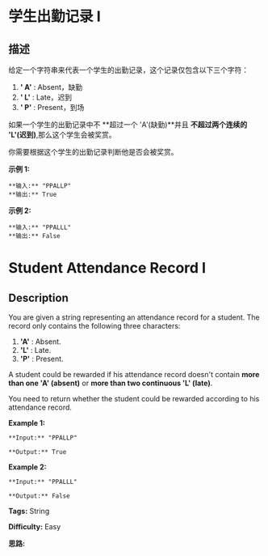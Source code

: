 # 学生出勤记录 I

## 描述

给定一个字符串来代表一个学生的出勤记录，这个记录仅包含以下三个字符：

  1. **' A'** : Absent，缺勤
  2. **' L'** : Late，迟到
  3. **' P'** : Present，到场

如果一个学生的出勤记录中不 **超过一个 'A'(缺勤)**并且 **不超过两个连续的 'L'(迟到)**,那么这个学生会被奖赏。

你需要根据这个学生的出勤记录判断他是否会被奖赏。

**示例 1:**

    
    
    **输入:** "PPALLP"
    **输出:** True
    

**示例 2:**

    
    
    **输入:** "PPALLL"
    **输出:** False
    



# Student Attendance Record I

## Description

You are given a string representing an attendance record for a student. The record only contains the following three characters:

  1. **'A'** : Absent. 
  2. **'L'** : Late.
  3. **'P'** : Present. 

A student could be rewarded if his attendance record doesn't contain **more than one 'A' (absent)** or **more than two continuous 'L' (late)**.

You need to return whether the student could be rewarded according to his attendance record.

**Example 1:**  

    
    
    **Input:** "PPALLP"
    **Output:** True
    

**Example 2:**  

    
    
    **Input:** "PPALLL"
    **Output:** False
    


**Tags:** String

**Difficulty:** Easy

**思路:**
